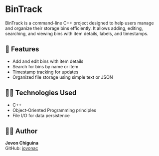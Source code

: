 # BinTrack
BinTrack is a command-line C++ project designed to help users manage and organize their storage bins efficiently. It allows adding, editing, searching, and viewing bins with item details, labels, and timestamps.

## 🧰 Features
- Add and edit bins with item details  
- Search for bins by name or item  
- Timestamp tracking for updates  
- Organized file storage using simple text or JSON  

## 🧑‍💻 Technologies Used
- C++  
- Object-Oriented Programming principles  
- File I/O for data persistence  

## 👨‍🎓 Author
**Jovon Chiguina**  
GitHub: [jovonac](https://github.com/jovonac)

